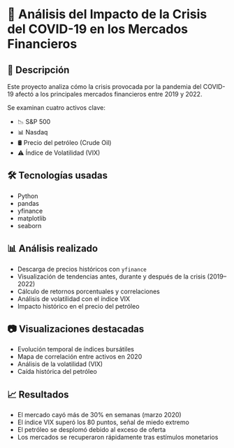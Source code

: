 # 🧨 Análisis del Impacto de la Crisis del COVID-19 en los Mercados Financieros

## 📌 Descripción

Este proyecto analiza cómo la crisis provocada por la pandemia del COVID-19 afectó a los principales mercados financieros entre 2019 y 2022.

Se examinan cuatro activos clave:
- 📉 S&P 500
- 📊 Nasdaq
- 🛢️ Precio del petróleo (Crude Oil)
- ⚠️ Índice de Volatilidad (VIX)

## 🛠️ Tecnologías usadas
- Python 
- pandas
- yfinance
- matplotlib
- seaborn

## 📊 Análisis realizado
- Descarga de precios históricos con `yfinance`
- Visualización de tendencias antes, durante y después de la crisis (2019–2022)
- Cálculo de retornos porcentuales y correlaciones
- Análisis de volatilidad con el índice VIX
- Impacto histórico en el precio del petróleo

## 📷 Visualizaciones destacadas

- Evolución temporal de índices bursátiles
- Mapa de correlación entre activos en 2020
- Análisis de la volatilidad (VIX)
- Caída histórica del petróleo

## 📈 Resultados

- El mercado cayó más de 30% en semanas (marzo 2020)
- El índice VIX superó los 80 puntos, señal de miedo extremo
- El petróleo se desplomó debido al exceso de oferta
- Los mercados se recuperaron rápidamente tras estímulos monetarios



